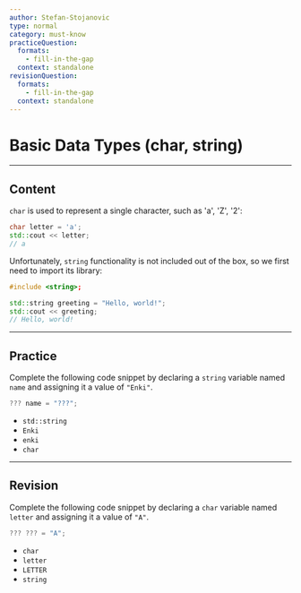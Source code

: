 ```yaml
---
author: Stefan-Stojanovic
type: normal
category: must-know
practiceQuestion:
  formats:
    - fill-in-the-gap
  context: standalone
revisionQuestion:
  formats:
    - fill-in-the-gap
  context: standalone
---
```


# Basic Data Types (char, string)

---

## Content

`char` is used to represent a single character, such as 'a', 'Z', '2':

```cpp
char letter = 'a';
std::cout << letter;
// a
```

Unfortunately, `string` functionality is not included out of the box, so we first need to import its library:
```cpp
#include <string>;

std::string greeting = "Hello, world!";
std::cout << greeting;
// Hello, world!
```

---
## Practice

Complete the following code snippet by declaring a `string` variable named `name` and assigning it a value of `"Enki"`.

```csharp
??? name = "???";
```

- `std::string`
- `Enki`
- `enki`
- `char`

---
## Revision

Complete the following code snippet by declaring a `char` variable named `letter` and assigning it a value of `"A"`.

```csharp
??? ??? = "A";
```

- `char`
- `letter`
- `LETTER`
- `string`
